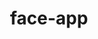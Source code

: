 ---
title: face-app
emoji: 💻
colorFrom: pink
colorTo: gray
sdk: docker
build_args:
  HF_TOKEN: $HUGGINGFACE_TOKEN
pinned: false
license: mit
short_description: api for face app
---